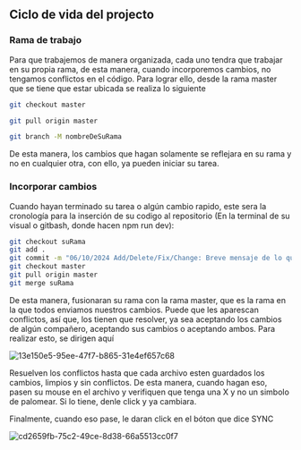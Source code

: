 ## Ciclo de vida del projecto

<h3>Rama de trabajo</h3>
Para que trabajemos de manera organizada, cada uno tendra que trabajar en su propia rama, de esta manera, cuando incorporemos cambios, no tengamos conflictos en el código. Para lograr ello, desde la rama master que se tiene que estar ubicada se realiza lo siguiente

```bash
git checkout master
```
```bash
git pull origin master
```
```bash
git branch -M nombreDeSuRama
```

De esta manera, los cambios que hagan solamente se reflejara en su rama y no en cualquier otra, con ello, ya pueden iniciar su tarea.

<h3>Incorporar cambios</h3>

Cuando hayan terminado su tarea o algún cambio rapido, este sera la cronología para la inserción de su codigo al repositorio (En la terminal de su visual o gitbash, donde hacen npm run dev):

```bash
git checkout suRama
git add .
git commit -m "06/10/2024 Add/Delete/Fix/Change: Breve mensaje de lo que hicieron"
git checkout master
git pull origin master
git merge suRama
```
De esta manera, fusionaran su rama con la rama master, que es la rama en la que todos enviamos nuestros cambios. Puede que les aparescan conflictos, así que, los tienen que resolver, ya sea aceptando los cambios de algún compañero, aceptando sus cambios o aceptando ambos. Para realizar esto, se dirigen aquí

![13e150e5-95ee-47f7-b865-31e4ef657c68](https://github.com/user-attachments/assets/1ed81562-7b0a-4323-81ea-a309b54cb06d)

Resuelven los conflictos hasta que cada archivo esten guardados los cambios, limpios y sin conflictos. De esta manera, cuando hagan eso, pasen su mouse en el archivo y verifiquen que tenga una X y no un simbolo de palomear. Si lo tiene, denle click y ya cambiara.

Finalmente, cuando eso pase, le daran click en el bóton que dice SYNC

![cd2659fb-75c2-49ce-8d38-66a5513cc0f7](https://github.com/user-attachments/assets/ae3cd87a-e383-4428-ab3b-83ef078b880a)
